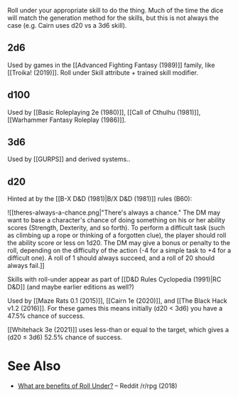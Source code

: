 Roll under your appropriate skill to do the thing. Much of the time the dice will match the generation method for the skills, but this is not always the case (e.g. Cairn uses d20 vs a 3d6 skill).
## 2d6

Used by games in the [[Advanced Fighting Fantasy (1989)]] family, like [[Troika! (2019)]]. Roll under Skill attribute + trained skill modifier. 

## d100

Used by [[Basic Roleplaying 2e (1980)]], [[Call of Cthulhu (1981)]], [[Warhammer Fantasy Roleplay (1986)]].
## 3d6

Used by [[GURPS]] and derived systems..
## d20
Hinted at by the [[B-X D&D (1981)|B/X D&D (1981)]] rules (B60):

![[theres-always-a-chance.png|"There's always a chance." The DM may want to base a character's chance of doing something on his or her ability scores (Strength, Dexterity, and so forth). To perform a difficult task (such as climbing up a rope or thinking of a forgotten clue), the player should roll the ability score or less on 1d20. The DM may give a bonus or penalty to the roll, depending on the difficulty of the action (-4 for a simple task to +4 for a difficult one). A roll of 1 should always succeed, and a roll of 20 should always fail.]]

Skills with roll-under appear as part of [[D&D Rules Cyclopedia (1991)|RC D&D]] (and maybe earlier editions as well?)

Used by [[Maze Rats 0.1 (2015)]], [[Cairn 1e (2020)]], and [[The Black Hack v1.2 (2016)]]. For these games this means initially (d20 < 3d6) you have a 47.5% chance of success.

[[Whitehack 3e (2021)]] uses less-than or equal to the target, which gives a (d20 ≤ 3d6) 52.5% chance of success.

# See Also

- [What are benefits of Roll Under?](https://www.reddit.com/r/rpg/comments/a232w0/what_are_benefits_of_roll_under/) – Reddit /r/rpg (2018)

